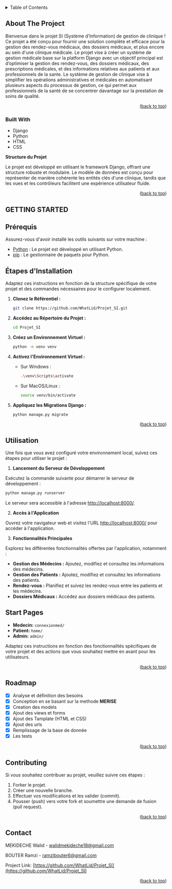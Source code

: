 <a name="readme-top"></a>

<!-- TABLE OF CONTENTS -->
<details>
  <summary>Table of Contents</summary>
  <ol>
    <li>
      <a href="#about-the-project">About The Project</a>
      <ul>
        <li><a href="#built-with">Built With</a></li>
      </ul>
    </li>
    <li>
      <a href="#getting-started">Getting Started</a>
      <ul>
        <li><a href="#prerequisites">Prerequisites</a></li>
        <li><a href="#installation">Installation</a></li>
      </ul>
    </li>
    <li><a href="#usage">Utilisation</a></li>
    <li><a href="#roadmap">Roadmap</a></li>
    <li><a href="#contributing">Contribution</a></li>
    <li><a href="#contact">Contact</a></li>
  </ol>
</details>



<!-- ABOUT THE PROJECT -->
## About The Project

Bienvenue dans le projet SI (Système d'Information) de gestion de clinique ! Ce projet a été conçu pour fournir une solution complète et efficace pour la gestion des rendez-vous médicaux, des dossiers médicaux, et plus encore au sein d'une clinique médicale.
Le projet vise à créer un système de gestion médicale base sur la platform Django avec un objectif principal est d’optimiser la gestion des rendez-vous, des dossiers médicaux, des prescriptions médicales, et des informations relatives aux patients et aux professionnels de la sante.
Le système de gestion de clinique vise à simplifier les opérations administratives et médicales en automatisant plusieurs aspects du processus de gestion, ce qui permet aux professionnels de la santé de se concentrer davantage sur la prestation de soins de qualité.

<p align="right">(<a href="#readme-top">back to top</a>)</p>



### Built With

* Django
* Python
* HTML
* CSS

**Structure du Projet**

Le projet est développé en utilisant le framework Django, offrant une structure robuste et modulaire. Le modèle de données est conçu pour représenter de manière cohérente les entités clés d'une clinique, tandis que les vues et les contrôleurs facilitent une expérience utilisateur fluide.

<p align="right">(<a href="#readme-top">back to top</a>)</p>



<!-- GETTING STARTED -->
## GETTING STARTED

## Prérequis

Assurez-vous d'avoir installé les outils suivants sur votre machine :

- [Python](https://www.python.org/) : Le projet est développé en utilisant Python.
- [pip](https://pip.pypa.io/en/stable/installation/) : Le gestionnaire de paquets pour Python.

## Étapes d'Installation

Adaptez ces instructions en fonction de la structure spécifique de votre projet et des commandes nécessaires pour le configurer localement.

1. **Clonez le Référentiel :**
    ```bash
    git clone https://github.com/WhatLid/Projet_SI.git
    ```

2. **Accédez au Répertoire du Projet :**
    ```bash
    cd Projet_SI
    ```

3. **Créez un Environnement Virtuel :**
    ```bash
    python -m venv venv
    ```

4. **Activez l'Environnement Virtuel :**

    - Sur Windows :
        ```bash
        .\venv\Scripts\activate
        ```

    - Sur MacOS/Linux :
        ```bash
        source venv/bin/activate
        ```

5. **Appliquez les Migrations Django :**
    ```bash
    python manage.py migrate
    ```

<p align="right">(<a href="#readme-top">back to top</a>)</p>



<!-- USAGE EXAMPLES -->
## Utilisation

Une fois que vous avez configuré votre environnement local, suivez ces étapes pour utiliser le projet :

1. **Lancement du Serveur de Développement**

Exécutez la commande suivante pour démarrer le serveur de développement :
```bash
python manage.py runserver
```

Le serveur sera accessible à l'adresse [http://localhost:8000/](http://localhost:8000/).

2. **Accès à l'Application**

Ouvrez votre navigateur web et visitez l'URL [http://localhost:8000/](http://localhost:8000/) pour accéder à l'application.

3. **Fonctionnalités Principales**

Explorez les différentes fonctionnalités offertes par l'application, notamment :

- **Gestion des Médecins :** Ajoutez, modifiez et consultez les informations des médecins.
- **Gestion des Patients :** Ajoutez, modifiez et consultez les informations des patients.
- **Rendez-vous :** Planifiez et suivez les rendez-vous entre les patients et les médecins.
- **Dossiers Médicaux :** Accédez aux dossiers médicaux des patients.

## Start Pages
- **Medecin:**
        `connexionmed/`
- **Patient:**
        `home/`
- **Admin:**
        `admin/`

Adaptez ces instructions en fonction des fonctionnalités spécifiques de votre projet et des actions que vous souhaitez mettre en avant pour les utilisateurs.

<p align="right">(<a href="#readme-top">back to top</a>)</p>



<!-- ROADMAP -->
## Roadmap

- [x] Analyse et définition des besoins
- [x] Conception en se basant sur la methode **MERISE**
- [x] Creation des models
- [x] Ajout des views et forms
- [x] Ajout des Tamplate (HTML et CSS)
- [x] Ajout des urls
- [x] Remplissage de la base de donnée
- [x] Les tests

<p align="right">(<a href="#readme-top">back to top</a>)</p>



<!-- CONTRIBUTING -->
## Contributing

Si vous souhaitez contribuer au projet, veuillez suivre ces étapes :

1. Forker le projet.
2. Créer une nouvelle branche.
3. Effectuer vos modifications et les valider (commit).
4. Pousser (push) vers votre fork et soumettre une demande de fusion (pull request).

<p align="right">(<a href="#readme-top">back to top</a>)</p>

<!-- CONTACT -->
## Contact

MEKIDECHE Walid - walidmekideche18@gmail.com

BOUTER Ramzi - ramzibouter6@gmail.com

Project Link: [https://github.com/WhatLid/Projet_SI](https://github.com/WhatLid/Projet_SI)

<p align="right">(<a href="#readme-top">back to top</a>)</p>
 
